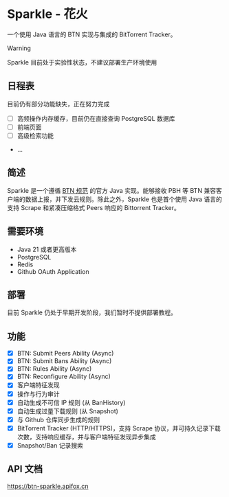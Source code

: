 # Sparkle - 花火

一个使用 Java 语言的 BTN 实现与集成的 BitTorrent Tracker。

> [!WARNING]
> Sparkle 目前处于实验性状态，不建议部署生产环境使用

## 日程表

目前仍有部分功能缺失，正在努力完成

* [ ] 高频操作内存缓存，目前仍在直接查询 PostgreSQL 数据库
* [ ] 前端页面
* [ ] 高级检索功能
* ...

## 简述

Sparkle 是一个遵循 [BTN 规范](https://github.com/PBH-BTN/BTN-Spec) 的官方 Java 实现。能够接收 PBH 等 BTN 兼容客户端的数据上报，并下发云规则。除此之外，Sparkle 也是首个使用 Java 语言的支持 Scrape 和紧凑压缩格式 Peers 响应的 Bittorrent Tracker。

## 需要环境

* Java 21 或者更高版本
* PostgreSQL
* Redis
* Github OAuth Application

## 部署

目前 Sparkle 仍处于早期开发阶段，我们暂时不提供部署教程。

## 功能

* [x] BTN: Submit Peers Ability (Async)
* [x] BTN: Submit Bans Ability (Async)
* [x] BTN: Rules Ability (Async)
* [x] BTN: Reconfigure Ability (Async)
* [x] 客户端特征发现 
* [x] 操作与行为审计
* [x] 自动生成不可信 IP 规则 (从 BanHistory)
* [x] 自动生成过量下载规则 (从 Snapshot)
* [x] 与 Github 仓库同步生成的规则
* [x] BitTorrent Tracker (HTTP/HTTPS)，支持 Scrape 协议，并可持久记录下载次数，支持响应缓存，并与客户端特征发现异步集成
* [x] Snapshot/Ban 记录搜索 

## API 文档

https://btn-sparkle.apifox.cn
